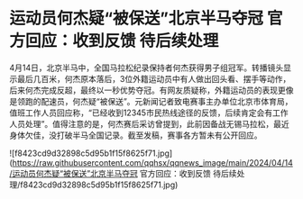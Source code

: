 # 运动员何杰疑“被保送”北京半马夺冠 官方回应：收到反馈 待后续处理

4月14日，北京半马中，全国马拉松纪录保持者何杰获得男子组冠军。转播镜头显示最后几百米，何杰原本落后，3位外籍运动员中有人做出回头看、摆手等动作，后来何杰完成反超，最终以一秒优势夺冠。有网友质疑称，外籍运动员的表现更像是领跑的配速员，何杰疑“被保送”。元新闻记者致电赛事主办单位北京市体育局，值班工作人员回应称，“已经收到12345市民热线途径的反馈，后续肯定会有工作人员处理”。值得注意的是，何杰赛后采访曾提到，此前因备战无锡马拉松，最近身体欠佳，没打破半马全国记录。截至发稿，赛事各方暂未有公开回应。

![f8423cd9d32898c5d95b1f15f8625f71.jpg](https://raw.githubusercontent.com/qqhsx/qqnews_image/main/2024/04/14/运动员何杰疑“被保送”北京半马夺冠 官方回应：收到反馈 待后续处理/f8423cd9d32898c5d95b1f15f8625f71.jpg)

